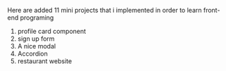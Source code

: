 Here are added 11 mini projects that i implemented in order to learn front-end programing
1. profile card component
2. sign up form
3. A nice modal
4. Accordion
5. restaurant website
